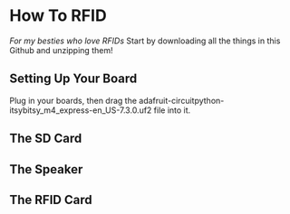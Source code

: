 # How To RFID
*For my besties who love RFIDs*
Start by downloading all the things in this Github and unzipping them!

## Setting Up Your Board
Plug in your boards, then drag the adafruit-circuitpython-itsybitsy_m4_express-en_US-7.3.0.uf2 file into it.

## The SD Card

## The Speaker

## The RFID Card
